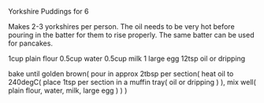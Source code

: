 Yorkshire Puddings for 6

Makes 2-3 yorkshires per person. The oil needs to be very hot before pouring in the batter for them to rise properly. The same batter can be used for pancakes.

1cup plain flour
0.5cup water
0.5cup milk
1 large egg
12tsp oil or dripping

bake until golden brown(
	pour in approx 2tbsp per section(
		heat oil to 240degC(
			place 1tsp per section in a muffin tray(
				oil or dripping
			)
		),
		mix well(
			plain flour,
			water,
			milk,
			large egg
		)
	)
)
